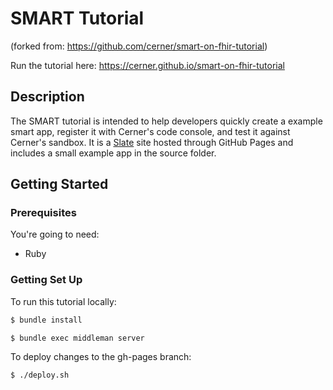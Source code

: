 # SMART Tutorial  
(forked from: https://github.com/cerner/smart-on-fhir-tutorial)

Run the tutorial here:
https://cerner.github.io/smart-on-fhir-tutorial

Description
------------
The SMART tutorial is intended to help developers quickly create a example smart app, register it with Cerner's code console, and test it against Cerner's sandbox. It is a [Slate](https://github.com/lord/slate) site hosted through GitHub Pages and includes a small example app in the source folder.

Getting Started
------------------------------

### Prerequisites

You're going to need:

 - Ruby

### Getting Set Up

To run this tutorial locally:

```bash
$ bundle install
```

```bash
$ bundle exec middleman server
```
To deploy changes to the gh-pages branch:

```bash
$ ./deploy.sh
```
